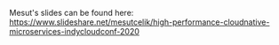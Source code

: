 Mesut's slides can be found here:
https://www.slideshare.net/mesutcelik/high-performance-cloudnative-microservices-indycloudconf-2020

